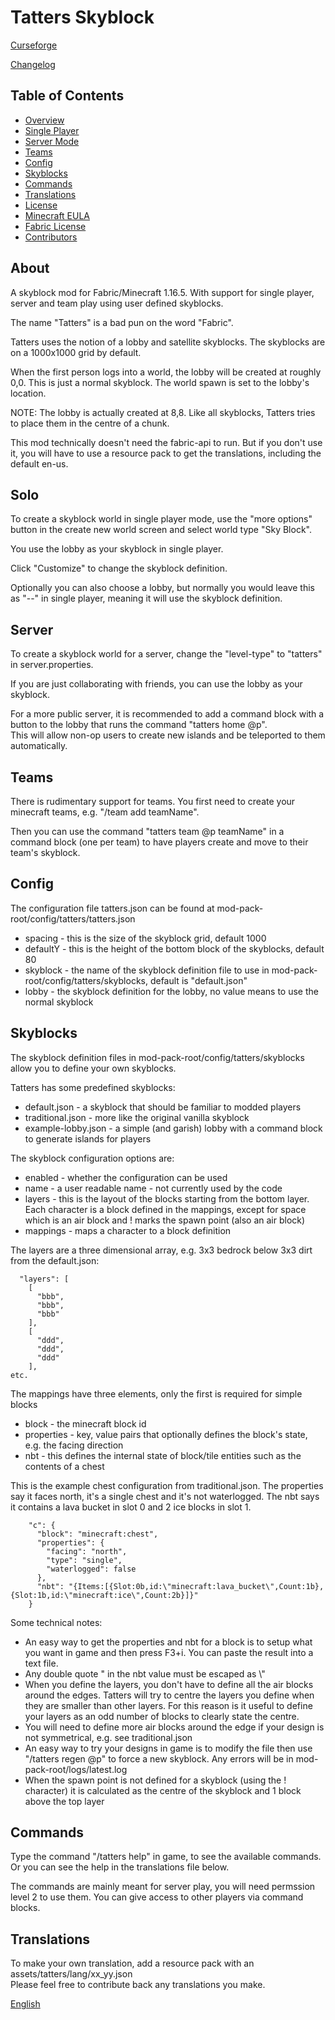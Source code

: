 # Tatters Skyblock
[Curseforge](https://www.curseforge.com/minecraft/mc-mods/tatters-skyblock)

[Changelog](CHANGELOG.md)

## Table of Contents
* [Overview](#about)
* [Single Player](#solo)
* [Server Mode](#server)
* [Teams](#teams)
* [Config](#config)
* [Skyblocks](#skyblocks)
* [Commands](#commands)
* [Translations](#translations)
* [License](LICENSE)
* [Minecraft EULA](https://www.minecraft.net/en-us/eula/)
* [Fabric License](https://github.com/FabricMC/fabric-loader/blob/master/LICENSE)
* [Contributors](CONTRIBUTORS)

## About
A skyblock mod for Fabric/Minecraft 1.16.5. With support for single player, server and team play using user defined skyblocks.

The name "Tatters" is a bad pun on the word "Fabric".

Tatters uses the notion of a lobby and satellite skyblocks. The skyblocks are on a 1000x1000 grid by default.

When the first person logs into a world, the lobby will be created at roughly 0,0. This is just a normal skyblock. The world spawn is set to the lobby's location.

NOTE: The lobby is actually created at 8,8. Like all skyblocks, Tatters tries to place them in the centre of a chunk. 

This mod technically doesn't need the fabric-api to run. But if you don't use it, you will have to use a resource pack to get the translations, including the default en-us.

## Solo
To create a skyblock world in single player mode, use the "more options" button in the create new world screen and select world type "Sky Block".

You use the lobby as your skyblock in single player.

Click "Customize" to change the skyblock definition.

Optionally you can also choose a lobby, but normally you would leave this as "--" in single player, meaning it will use the skyblock definition.

## Server
To create a skyblock world for a server, change the "level-type" to "tatters" in server.properties.

If you are just collaborating with friends, you can use the lobby as your skyblock.

For a more public server, it is recommended to add a command block with a button to the lobby that runs the command "tatters home @p".
<br> This will allow non-op users to create new islands and be teleported to them automatically.

## Teams
There is rudimentary support for teams. You first need to create your minecraft teams, e.g. "/team add teamName". 

Then you can use the command "tatters team @p teamName" in a command block (one per team) to have players create and move to their team's skyblock.

## Config
The configuration file tatters.json can be found at mod-pack-root/config/tatters/tatters.json

* spacing - this is the size of the skyblock grid, default 1000
* defaultY - this is the height of the bottom block of the skyblocks, default 80
* skyblock - the name of the skyblock definition file to use in mod-pack-root/config/tatters/skyblocks, default is "default.json"
* lobby - the skyblock definition for the lobby, no value means to use the normal skyblock

## Skyblocks

The skyblock definition files in mod-pack-root/config/tatters/skyblocks allow you to define your own skyblocks. 

Tatters has some predefined skyblocks:
* default.json - a skyblock that should be familiar to modded players
* traditional.json - more like the original vanilla skyblock
* example-lobby.json - a simple (and garish) lobby with a command block to generate islands for players

The skyblock configuration options are:
* enabled - whether the configuration can be used
* name - a user readable name - not currently used by the code
* layers - this is the layout of the blocks starting from the bottom layer. Each character is a block defined in the mappings, except for space which is an air block and ! marks the spawn point (also an air block)
* mappings - maps a character to a block definition

The layers are a three dimensional array, e.g. 3x3 bedrock below 3x3 dirt from the default.json:

```
  "layers": [
    [
      "bbb",
      "bbb",
      "bbb"
    ],
    [
      "ddd",
      "ddd",
      "ddd"
    ],
etc.
```

The mappings have three elements, only the first is required for simple blocks
* block - the minecraft block id
* properties - key, value pairs that optionally defines the block's state, e.g. the facing direction
* nbt - this defines the internal state of block/tile entities such as the contents of a chest

This is the example chest configuration from traditional.json. The properties say it faces north, it's a single chest and it's not waterlogged. The nbt says it contains a lava bucket in slot 0 and 2 ice blocks in slot 1. 

```
    "c": {
      "block": "minecraft:chest",
      "properties": {
        "facing": "north",
        "type": "single",
        "waterlogged": false
      },
      "nbt": "{Items:[{Slot:0b,id:\"minecraft:lava_bucket\",Count:1b},{Slot:1b,id:\"minecraft:ice\",Count:2b}]}"
    }
```

Some technical notes:

* An easy way to get the properties and nbt for a block is to setup what you want in game and then press F3+i. You can paste the result into a text file.
* Any double quote " in the nbt value must be escaped as \\"
* When you define the layers, you don't have to define all the air blocks around the edges. Tatters will try to centre the layers you define when they are smaller than other layers. For this reason is it useful to define your layers as an odd number of blocks to clearly state the centre.
* You will need to define more air blocks around the edge if your design is not symmetrical, e.g. see traditional.json
* An easy way to try your designs in game is to modify the file then use "/tatters regen @p" to force a new skyblock. Any errors will be in mod-pack-root/logs/latest.log
* When the spawn point is not defined for a skyblock (using the ! character) it is calculated as the centre of the skyblock and 1 block above the top layer 

## Commands
Type the command "/tatters help" in game, to see the available commands. Or you can see the help in the translations file below.

The commands are mainly meant for server play, you will need permssion level 2 to use them. You can give access to other players via command blocks.

## Translations
To make your own translation, add a resource pack with an assets/tatters/lang/xx_yy.json
<br>Please feel free to contribute back any translations you make.

[English](src/main/resources/assets/tatters/lang/en_us.json)